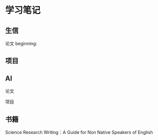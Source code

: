 # 学习笔记

## 生信
 论文
beginning:

## 项目


## AI
 论文

 项目

## 书籍
 Science Research Writing：A Guide for Non Native Speakers of English

